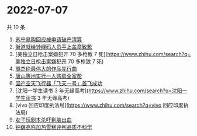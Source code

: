 # 2022-07-07

共 10 条

<!-- BEGIN -->
<!-- 最后更新时间 Thu Jul 07 2022 04:11:13 GMT+0800 (China Standard Time) -->

1. [苏宁易购回应被申请破产清算](https://www.zhihu.com/search?q=苏宁易购回应被申请破产清算)
1. [街道就给转绿码人员手上盖章致歉](https://www.zhihu.com/search?q=街道就给转绿码人员手上盖章致歉)
1. [美独立日枪击案嫌犯开 70 多枪致 7 死](https://www.zhihu.com/search?q=美独立日枪击案嫌犯开 70 多枪致 7 死)
1. [周杰伦最伟大的作品先行曲](https://www.zhihu.com/search?q=周杰伦最伟大的作品先行曲)
1. [唐山等地实行一人购房全家帮](https://www.zhihu.com/search?q=唐山等地实行一人购房全家帮)
1. [国产空天飞行器「飞天一号」首飞成功](https://www.zhihu.com/search?q=国产空天飞行器「飞天一号」首飞成功)
1. [沈阳一学生读书 3 年无缘高考](https://www.zhihu.com/search?q=沈阳一学生读书 3 年无缘高考)
1. [vivo 回应印度执法局](https://www.zhihu.com/search?q=vivo 回应印度执法局)
1. [女子玩剧本杀吓到脑出血](https://www.zhihu.com/search?q=女子玩剧本杀吓到脑出血)
1. [钟薛高称加热雪糕评判品质不科学](https://www.zhihu.com/search?q=钟薛高称加热雪糕评判品质不科学)

<!-- END -->
